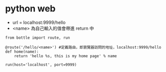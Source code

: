 python web
==
- url = localhost:9999/hello
- \<name\> 為自己輸入的值會帶進 return 中

```python=
from bottle import route, run  
  
@route('/hello/<name>') #定義路由，即瀏覽器訪問的地址，localhost:9999/hello  
def home(name):  
    return 'hello %s, this is my home page' % name  
  
run(host='localhost', port=9999)

```
